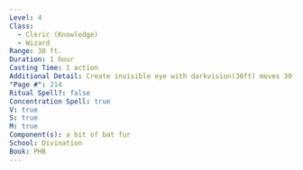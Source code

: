 ```yaml
---
Level: 4
Class:
  - Cleric (Knowledge)
  - Wizard
Range: 30 ft.
Duration: 1 hour
Casting Time: 1 action
Additional Detail: Create invisible eye with darkvision(30ft) moves 30ft/rd you can see through.
"Page #": 214
Ritual Spell?: false
Concentration Spell: true
V: true
S: true
M: true
Component(s): a bit of bat fur
School: Divination
Book: PHB
---
```

